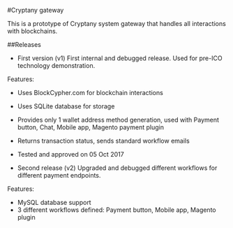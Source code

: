 ﻿#Cryptany gateway

This is a prototype of Cryptany system gateway that handles all interactions with blockchains.

##Releases

* First version (v1)
First internal and debugged release. Used for pre-ICO technology demonstration.

Features:
 * Uses BlockCypher.com for blockchain interactions
 * Uses SQLite database for storage
 * Provides only 1 wallet address method generation, used with Payment button, Chat, Mobile app, Magento payment plugin
 * Returns transaction status, sends standard workflow emails
 * Tested and approved on 05 Oct 2017

* Second release (v2)
Upgraded and debugged different workflows for different payment endpoints.

Features:
 * MySQL database support
 * 3 different workflows defined: Payment button, Mobile app, Magento plugin